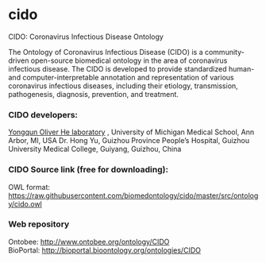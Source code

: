 # cido
CIDO: Coronavirus Infectious Disease Ontology

The Ontology of Coronavirus Infectious Disease (CIDO) is a community-driven open-source biomedical ontology in the area of coronavirus infectious disease. The CIDO is developed to provide standardized human- and computer-interpretable annotation and representation of various coronavirus infectious diseases, including their etiology, transmission, pathogenesis, diagnosis, prevention, and treatment.

### CIDO developers:
[Yongqun Oliver He laboratory](http://www.hegroup.org) , University of Michigan Medical School, Ann Arbor, MI, USA
Dr. Hong Yu, Guizhou Province People’s Hospital, Guizhou University Medical College, Guiyang, Guizhou, China 

### CIDO Source link (free for downloading):
OWL format: https://raw.githubusercontent.com/biomedontology/cido/master/src/ontology/cido.owl 

### Web repository
Ontobee: http://www.ontobee.org/ontology/CIDO  
BioPortal: http://bioportal.bioontology.org/ontologies/CIDO 
